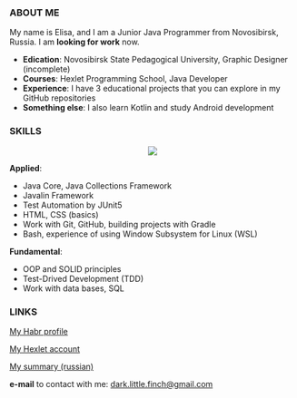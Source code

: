 ### ABOUT ME

My name is Elisa, and I am a Junior Java Programmer from Novosibirsk, Russia. I am **looking for work** now.

* **Edication**: Novosibirsk State Pedagogical University, Graphic Designer (incomplete)
* **Courses**: Hexlet Programming School, Java Developer
* **Experience**: I have 3 educational projects that you can explore in my GitHub repositories
* **Something else**: I also learn Kotlin and study Android development

### SKILLS

<p align="center">
  <a href="https://skillicons.dev">
    <img src="https://skillicons.dev/icons?i=java,idea,gradle,git,github,postgres,bash,html,css" />
  </a>
</p>

**Applied**:
* Java Core, Java Collections Framework
* Javalin Framework
* Test Automation by JUnit5
* HTML, CSS (basics)
* Work with Git, GitHub, building projects with Gradle
* Bash, experience of using Window Subsystem for Linux (WSL)

**Fundamental**:
* OOP and SOLID principles
* Test-Drived Development (TDD)
* Work with data bases, SQL

### LINKS
[My Habr profile](https://career.habr.com/darklittlefinch)

[My Hexlet account](https://ru.hexlet.io/u/darklittlefinch)

[My summary (russian)](https://cv.hexlet.io/ru/resumes/2925)

**e-mail** to contact with me: dark.little.finch@gmail.com

<!--
**darklittlefinch/darklittlefinch** is a ✨ _special_ ✨ repository because its `README.md` (this file) appears on your GitHub profile.

Here are some ideas to get you started:

- 🔭 I’m currently working on ...
- 🌱 I’m currently learning ...
- 👯 I’m looking to collaborate on ...
- 🤔 I’m looking for help with ...
- 💬 Ask me about ...
- 📫 How to reach me: ...
- 😄 Pronouns: ...
- ⚡ Fun fact: ...
-->

